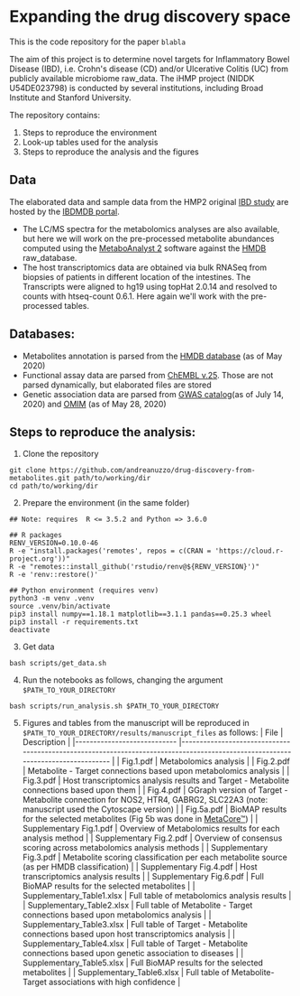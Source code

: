 # Expanding the drug discovery space
This is the code repository for the paper `blabla`

The aim of this project is to determine novel targets for Inflammatory Bowel Disease (IBD), i.e. Crohn's disease (CD) and/or Ulcerative Colitis (UC) from publicly available microbiome raw_data. The iHMP project (NIDDK U54DE023798) is conducted by several institutions, including Broad Institute and Stanford University. 

The repository contains:
1. Steps to reproduce the environment 
2. Look-up tables used for the analysis
3. Steps to reproduce the analysis and the figures 


## Data
The elaborated data and sample data from the HMP2 original [IBD study](https://doi.org/10.1038/s41586-019-1237-9) are hosted by the [IBDMDB portal](https://ibdmdb.org).
- The LC/MS spectra for the metabolomics analyses are also available, but here we will work on the pre-processed metabolite abundances computed using the [MetaboAnalyst 2](https://doi.org/10.3390/metabo9030057) software against the [HMDB](https://doi.org/10.1093/nar/gkx1089) raw_database.
- The host transcriptomics data are obtained via bulk RNASeq from biopsies of patients in different location of the intestines. The Transcripts were aligned to hg19 using topHat 2.0.14 and resolved to counts with htseq-count 0.6.1. Here again we'll work with the pre-processed tables.

## Databases:
- Metabolites annotation is parsed from the [HMDB database](https://hmdb.ca) (as of May 2020)
- Functional assay data are parsed from [ChEMBL v.25](https://www.ebi.ac.uk/chembl/). Those are not parsed dynamically, but elaborated files are stored
- Genetic association data are parsed from [GWAS catalog](https://www.ebi.ac.uk/gwas/)(as of July 14, 2020) and [OMIM](https://www.omim.org/) (as of May 28, 2020)

## Steps to reproduce the analysis:
1. Clone the repository 
```
git clone https://github.com/andreanuzzo/drug-discovery-from-metabolites.git path/to/working/dir
cd path/to/working/dir
```
2. Prepare the environment (in the same folder)
```
## Note: requires  R <= 3.5.2 and Python => 3.6.0

## R packages
RENV_VERSION=0.10.0-46
R -e "install.packages('remotes', repos = c(CRAN = 'https://cloud.r-project.org'))"
R -e "remotes::install_github('rstudio/renv@${RENV_VERSION}')"
R -e 'renv::restore()'

## Python environment (requires venv)
python3 -m venv .venv
source .venv/bin/activate
pip3 install numpy==1.18.1 matplotlib==3.1.1 pandas==0.25.3 wheel
pip3 install -r requirements.txt
deactivate
```

3. Get data
```
bash scripts/get_data.sh
```

4. Run the notebooks as follows, changing the argument `$PATH_TO_YOUR_DIRECTORY`
```
bash scripts/run_analysis.sh $PATH_TO_YOUR_DIRECTORY
```
5. Figures and tables from the manuscript will be reproduced in `$PATH_TO_YOUR_DIRECTORY/results/manuscript_files` as follows:
| File                       	| Description                                                                                                                    	|
|----------------------------	|--------------------------------------------------------------------------------------------------------------------------------	|
| Fig.1.pdf                  	| Metabolomics analysis                                                                                                          	|
| Fig.2.pdf                  	| Metabolite - Target connections based upon metabolomics analysis                                                               	|
| Fig.3.pdf                  	| Host transcriptomics analysis results and Target - Metabolite connections based upon them                                      	|
| Fig.4.pdf                  	| GGraph version of Target - Metabolite connection for NOS2, HTR4, GABRG2, SLC22A3 (note: manuscript used the Cytoscape version) 	|
| Fig.5a.pdf                 	| BioMAP results for the selected metabolites (Fig 5b was done in [MetaCore™](https://portal.genego.com/cgi/data_manager.cgi#))  	|
| Supplementary Fig.1.pdf    	| Overview of Metabolomics results for each analysis method                                                                      	|
| Supplementary Fig.2.pdf    	| Overview of consensus scoring across metabolomics analysis methods                                                             	|
| Supplementary Fig.3.pdf    	| Metabolite scoring classification per each metabolite source (as per HMDB classification)                                      	|
| Supplementary Fig.4.pdf    	| Host transcriptomics analysis results                                                                                          	|
| Supplementary Fig.6.pdf    	| Full BioMAP results for the selected metabolites                                                                               	|
| Supplementary_Table1.xlsx  	| Full table of metabolomics analysis results                                                                                    	|
| Supplementary_Table2.xlsx  	| Full table of Metabolite - Target connections based upon metabolomics analysis                                                 	|
| Supplementary_Table3.xlsx  	| Full table of Target - Metabolite connections based upon host transcriptomics analysis                                         	|
| Supplementary_Table4.xlsx  	| Full table of Target - Metabolite connections based upon genetic association to diseases                                       	|
| Supplementary_Table5.xlsx  	| Full BioMAP results for the selected metabolites                                                                               	|
| Supplementary_Table6.xlsx  	| Full table of Metabolite-Target associations with high confidence                                                              	|
